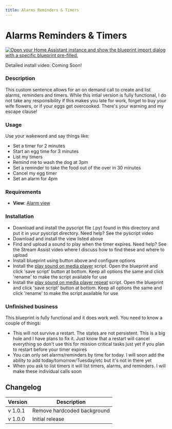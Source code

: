 ```yaml
---
title: Alarms Reminders & Timers
---
```


# Alarms Reminders & Timers

[![Open your Home Assistant instance and show the blueprint import dialog with a specific blueprint pre-filled.](https://my.home-assistant.io/badges/blueprint_import.svg)](https://my.home-assistant.io/redirect/blueprint_import/?blueprint_url=https%3A%2F%2Fraw.githubusercontent.com%2Fdinki%2FView-Assist%2Frefs%2Fheads%2Fmain%2FView_Assist_custom_sentences%2FAlarms_Reminders_Timers%2Fblueprint-alarmsreminderstimers.yaml)


Detailed install video: Coming Soon!

### Description
This custom sentence allows for an on demand call to create and list alarms, reminders and timers.  While this intial version is fully functional,  I do not take any responsibility if this makes you late for work, forget to buy your wife flowers, or if your eggs get overcooked.  There's your warning and my escape clause!


### Usage
Use your wakeword and say things like:

* Set a timer for 2 minutes
* Start an egg time for 3 minutes
* List my timers
* Remind me to wash the dog at 3pm
* Set a reminder to take the food out of the over in 30 minutes
* Cancel my egg timer
* Set an alarm for 4pm

### Requirements
- **View**:  [Alarm view](../views/alarm)

### Installation

* Download and install the pyscript file (.py) found in this directory and put it in your pyscript directory.  Need help?  See the pyscript video
* Download and install the view listed above
* Find and upload a sound to play when the timer expires.  Need help?  See the Stream Assist video where I discuss how to find these and where to upload
* Install blueprint using button above and configure options
* Install the [play sound on media player](https://github.com/dinki/View-Assist/tree/main/View_Assist_scripts/Play_Sound_on_Media_Player) script.  Open the blueprint and click 'save script' button at bottom.  Keep all options the same and click 'rename' to make the script available for use
* Install the [play sound on media player repeat](https://github.com/dinki/View-Assist/tree/main/View_Assist_scripts/Play_Sound_on_Media_Player_Repeat) script.  Open the blueprint and click 'save script' button at bottom.  Keep all options the same and click 'rename' to make the script available for use

### Unfinished business

This blueprint is fully functional and it does work well.  You need to know a couple of things:

* This will not survive a restart.  The states are not persistent.  This is a big hole and I have plans to fix it.  Just know that a restart will cancel everything so don't use this for mission critical tasks just yet if you plan to restart before your timer expires
* You can only set alarms/reminders by time for today.  I will soon add the ability to add today/tomorrow/Tuesday/etc but it's not in there yet
* When you ask to list timers it will list timers, alarms, and reminders.  I will make these individual calls soon

## Changelog

| Version | Description |
| ------- | ----------- |
| v 1.0.1 | Remove hardcoded background |
| v 1.0.0 | Initial release |